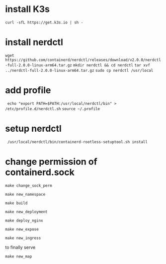 
# install K3s
```curl -sfL https://get.k3s.io | sh -```

# install nerdctl
```wget https://github.com/containerd/nerdctl/releases/download/v2.0.0/nerdctl-full-2.0.0-linux-arm64.tar.gz```
```mkdir nerdctl && cd nerdctl```
```tar xvf ../nerdctl-full-2.0.0-linux-arm64.tar.gz```
```sudo cp nerdctl /usr/local```

# add profile 
``` echo "export PATH=$PATH:/usr/local/nerdctl/bin" > /etc/profile.d/nerdctl.sh```
```source ~/.profile```

# setup nerdctl
``` /usr/local/nerdctl/bin/containerd-rootless-setuptool.sh install```

# change permission of containerd.sock
```make change_sock_perm```

```make new_namespace```

```make build```

```make new_deployment```

```make deploy_nginx```

```make new_expose```

```make new_ingress```

to finally serve

```make new_map```